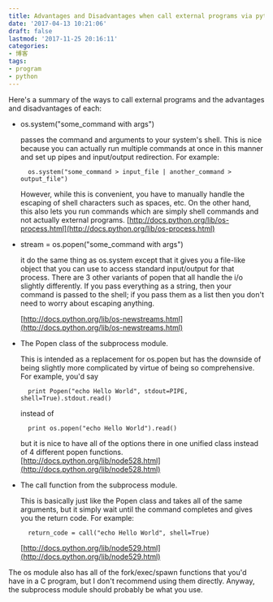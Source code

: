 ```yaml
---
title: Advantages and Disadvantages when call external programs via python
date: '2017-04-13 10:21:06'
draft: false
lastmod: '2017-11-25 20:16:11'
categories:
- 博客
tags:
- program
- python
---
```


Here's a summary of the ways to call external programs and the advantages and disadvantages of each:

- os.system("some_command with args") 

	passes the command and arguments to your system's shell. This is nice because you can actually run multiple commands at once in this manner and set up pipes and input/output redirection. For example:
	
		os.system("some_command > input_file | another_command >  output_file")
		
	However, while this is convenient, you have to manually handle the escaping of shell characters such as spaces, etc. On the other hand, this also lets you run commands which are simply shell commands and not actually external programs. 
	[http://docs.python.org/lib/os-process.html](http://docs.python.org/lib/os-process.html)

- stream = os.popen("some_command with args") 

	it do the same thing as os.system except that it gives you a file-like object that you can use to access standard input/output for that process. There are 3 other variants of popen that all handle the i/o slightly differently. If you pass everything as a string, then your command is passed to the shell; if you pass them as a list then you don't need to worry about escaping anything.

	[http://docs.python.org/lib/os-newstreams.html](http://docs.python.org/lib/os-newstreams.html)


- The Popen class of the subprocess module. 
 
	This is intended as a replacement for os.popen but has the downside of being slightly more complicated by virtue of being so comprehensive. For example, you'd say

		print Popen("echo Hello World", stdout=PIPE, shell=True).stdout.read()

	instead of

		print os.popen("echo Hello World").read()

	but it is nice to have all of the options there in one unified class instead of 4 different popen functions.
	[http://docs.python.org/lib/node528.html](http://docs.python.org/lib/node528.html)

- The call function from the subprocess module. 
 
	This is basically just like the Popen class and takes all of the same arguments, but it simply wait until the command completes and gives you the return code. For example:

		return_code = call("echo Hello World", shell=True)
	[http://docs.python.org/lib/node529.html](http://docs.python.org/lib/node529.html)

The os module also has all of the fork/exec/spawn functions that you'd have in a C program, but I don't recommend using them directly. Anyway, the subprocess module should probably be what you use.